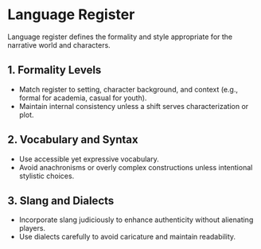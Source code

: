 # Language Register

Language register defines the formality and style appropriate for the narrative world and characters.

## 1. Formality Levels

- Match register to setting, character background, and context (e.g., formal for academia, casual for youth).  
- Maintain internal consistency unless a shift serves characterization or plot.

## 2. Vocabulary and Syntax

- Use accessible yet expressive vocabulary.  
- Avoid anachronisms or overly complex constructions unless intentional stylistic choices.

## 3. Slang and Dialects

- Incorporate slang judiciously to enhance authenticity without alienating players.  
- Use dialects carefully to avoid caricature and maintain readability.
